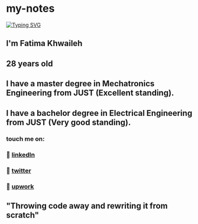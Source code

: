 # my-notes
 [![Typing SVG](https://readme-typing-svg.herokuapp.com/?lines=Fatima+Khwaileh;a+Future+Developer)](https://git.io/typing-svg)
## I'm Fatima Khwaileh
## 28 years old 
## I have a master degree in Mechatronics Engineering from JUST (Excellent standing).
## I have a bachelor degree in Electrical Engineering from JUST      (Very good standing).

### touch me on:
### :star2: [linkedln](https://www.linkedin.com/in/fatima-khwaileh-ba08b1103/)
### :star2: [twitter](https://twitter.com/FatimaKhwaileh)
### :star2: [upwork](https://www.upwork.com/freelancers/~013ff309ae0fec3a8d)

## "Throwing code away and rewriting it from scratch"

